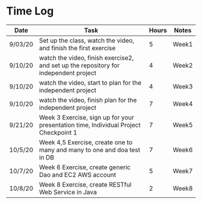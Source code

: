 # Time Log

| Date | Task | Hours | Notes|
|------|------|-------|------|
| 9/03/20| Set up the class, watch the video, and finish the first exercise| 5 | Week1 |
| 9/10/20 | watch the video, finish exercise2, and set up the repository for independent project | 4  |  Week2 | 
| 9/10/20 | watch the video, start to plan for the independent project | 4  | Week3  | 
| 9/10/20 | watch the video, finish plan for the independent project | 7  | Week4  | 
| 9/21/20 | Week 3 Exercise, sign up for your presentation time, Individual Project Checkpoint 1|7  | Week5  |
| 10/5/20 | Week 4,5 Exercise, create one to many and many to one and doa test in DB|7  | Week6  |
| 10/7/20 | Week 6 Exercise, create generic Dao and EC2 AWS account|5  | Week7  |
| 10/8/20 | Week 8 Exercise, create RESTful Web Service in Java|2  | Week8  |

             

